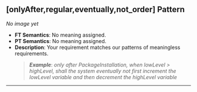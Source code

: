 ## [onlyAfter,regular,eventually,not_order] Pattern
_No image yet_
 * **FT Semantics**: No meaning assigned.
 * **PT Semantics**: No meaning assigned.
 * **Description**: Your requirement matches our patterns of meaningless requirements.
   > **_Example_**: _only after PackageInstallation,  when lowLevel > highLevel, shall the system  eventually not first  increment the lowLevel variable and then  decrement the highLevel variable_   
***
